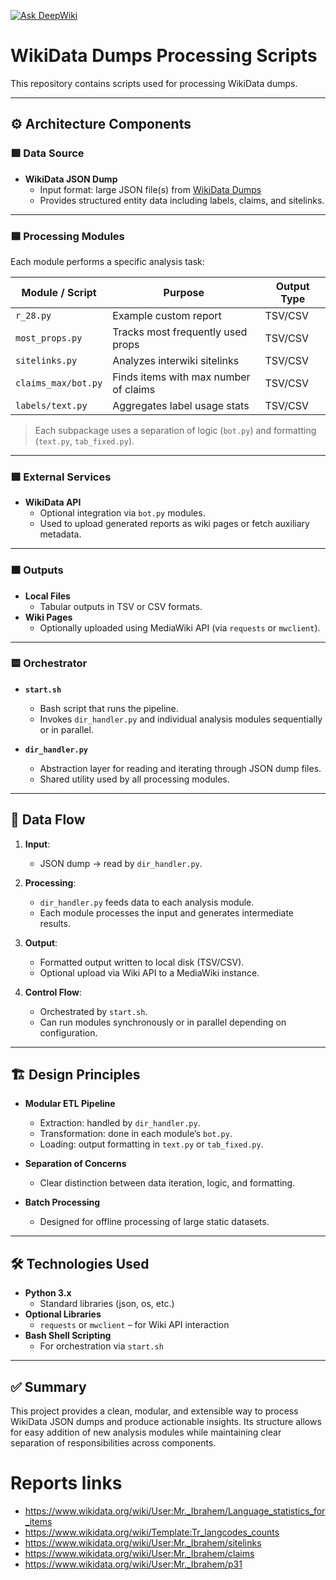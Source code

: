 [![Ask DeepWiki](https://deepwiki.com/badge.svg)](https://deepwiki.com/MrIbrahem/wd_dumps)

# WikiData Dumps Processing Scripts

This repository contains scripts used for processing WikiData dumps.

---

## ⚙️ Architecture Components

### 🟩 Data Source
- **WikiData JSON Dump**
  - Input format: large JSON file(s) from [WikiData Dumps](https://dumps.wikimedia.org/wikidatawiki/entities/)
  - Provides structured entity data including labels, claims, and sitelinks.

---

### 🟦 Processing Modules

Each module performs a specific analysis task:

| Module / Script       | Purpose                             | Output Type |
|-----------------------|-------------------------------------|-------------|
| `r_28.py`             | Example custom report               | TSV/CSV     |
| `most_props.py`       | Tracks most frequently used props   | TSV/CSV     |
| `sitelinks.py`        | Analyzes interwiki sitelinks        | TSV/CSV     |
| `claims_max/bot.py`   | Finds items with max number of claims | TSV/CSV     |
| `labels/text.py`      | Aggregates label usage stats        | TSV/CSV     |

> Each subpackage uses a separation of logic (`bot.py`) and formatting (`text.py`, `tab_fixed.py`).

---

### 🟪 External Services

- **WikiData API**
  - Optional integration via `bot.py` modules.
  - Used to upload generated reports as wiki pages or fetch auxiliary metadata.

---

### 🟧 Outputs

- **Local Files**
  - Tabular outputs in TSV or CSV formats.
- **Wiki Pages**
  - Optionally uploaded using MediaWiki API (via `requests` or `mwclient`).

---

### 🟨 Orchestrator

- **`start.sh`**
  - Bash script that runs the pipeline.
  - Invokes `dir_handler.py` and individual analysis modules sequentially or in parallel.

- **`dir_handler.py`**
  - Abstraction layer for reading and iterating through JSON dump files.
  - Shared utility used by all processing modules.

---

## 🔄 Data Flow

1. **Input**:
   - JSON dump → read by `dir_handler.py`.

2. **Processing**:
   - `dir_handler.py` feeds data to each analysis module.
   - Each module processes the input and generates intermediate results.

3. **Output**:
   - Formatted output written to local disk (TSV/CSV).
   - Optional upload via Wiki API to a MediaWiki instance.

4. **Control Flow**:
   - Orchestrated by `start.sh`.
   - Can run modules synchronously or in parallel depending on configuration.

---

## 🏗️ Design Principles

- **Modular ETL Pipeline**
  - Extraction: handled by `dir_handler.py`.
  - Transformation: done in each module’s `bot.py`.
  - Loading: output formatting in `text.py` or `tab_fixed.py`.

- **Separation of Concerns**
  - Clear distinction between data iteration, logic, and formatting.

- **Batch Processing**
  - Designed for offline processing of large static datasets.

---

## 🛠️ Technologies Used

- **Python 3.x**
  - Standard libraries (json, os, etc.)
- **Optional Libraries**
  - `requests` or `mwclient` – for Wiki API interaction
- **Bash Shell Scripting**
  - For orchestration via `start.sh`

---

## ✅ Summary

This project provides a clean, modular, and extensible way to process WikiData JSON dumps and produce actionable insights. Its structure allows for easy addition of new analysis modules while maintaining clear separation of responsibilities across components.

# Reports links
* https://www.wikidata.org/wiki/User:Mr._Ibrahem/Language_statistics_for_items
* https://www.wikidata.org/wiki/Template:Tr_langcodes_counts
* https://www.wikidata.org/wiki/User:Mr._Ibrahem/sitelinks
* https://www.wikidata.org/wiki/User:Mr._Ibrahem/claims
* https://www.wikidata.org/wiki/User:Mr._Ibrahem/p31
